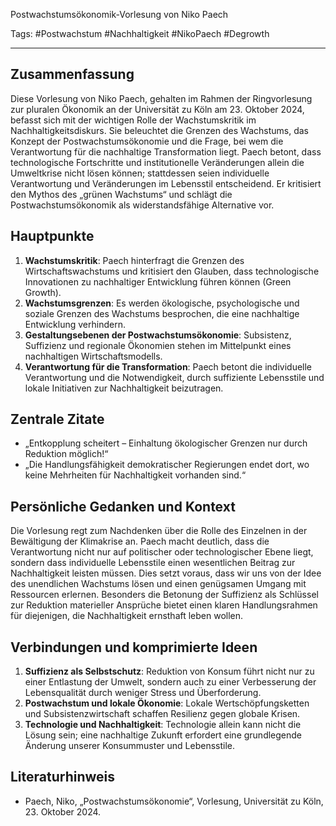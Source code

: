 
Postwachstumsökonomik-Vorlesung von Niko Paech

Tags: #Postwachstum #Nachhaltigkeit #NikoPaech #Degrowth

---

## Zusammenfassung  
Diese Vorlesung von Niko Paech, gehalten im Rahmen der Ringvorlesung zur pluralen Ökonomik an der Universität zu Köln am 23. Oktober 2024, befasst sich mit der wichtigen Rolle der Wachstumskritik im Nachhaltigkeitsdiskurs. Sie beleuchtet die Grenzen des Wachstums, das Konzept der Postwachstumsökonomie und die Frage, bei wem die Verantwortung für die nachhaltige Transformation liegt. Paech betont, dass technologische Fortschritte und institutionelle Veränderungen allein die Umweltkrise nicht lösen können; stattdessen seien individuelle Verantwortung und Veränderungen im Lebensstil entscheidend. Er kritisiert den Mythos des „grünen Wachstums“ und schlägt die Postwachstumsökonomik als widerstandsfähige Alternative vor.

## Hauptpunkte
1. **Wachstumskritik**: Paech hinterfragt die Grenzen des Wirtschaftswachstums und kritisiert den Glauben, dass technologische Innovationen zu nachhaltiger Entwicklung führen können (Green Growth).
2. **Wachstumsgrenzen**: Es werden ökologische, psychologische und soziale Grenzen des Wachstums besprochen, die eine nachhaltige Entwicklung verhindern.
3. **Gestaltungsebenen der Postwachstumsökonomie**: Subsistenz, Suffizienz und regionale Ökonomien stehen im Mittelpunkt eines nachhaltigen Wirtschaftsmodells.
4. **Verantwortung für die Transformation**: Paech betont die individuelle Verantwortung und die Notwendigkeit, durch suffiziente Lebensstile und lokale Initiativen zur Nachhaltigkeit beizutragen.

## Zentrale Zitate
- „Entkopplung scheitert – Einhaltung ökologischer Grenzen nur durch Reduktion möglich!“
- „Die Handlungsfähigkeit demokratischer Regierungen endet dort, wo keine Mehrheiten für Nachhaltigkeit vorhanden sind.“

## Persönliche Gedanken und Kontext  
Die Vorlesung regt zum Nachdenken über die Rolle des Einzelnen in der Bewältigung der Klimakrise an. Paech macht deutlich, dass die Verantwortung nicht nur auf politischer oder technologischer Ebene liegt, sondern dass individuelle Lebensstile einen wesentlichen Beitrag zur Nachhaltigkeit leisten müssen. Dies setzt voraus, dass wir uns von der Idee des unendlichen Wachstums lösen und einen genügsamen Umgang mit Ressourcen erlernen. Besonders die Betonung der Suffizienz als Schlüssel zur Reduktion materieller Ansprüche bietet einen klaren Handlungsrahmen für diejenigen, die Nachhaltigkeit ernsthaft leben wollen.

## Verbindungen und komprimierte Ideen
1. **Suffizienz als Selbstschutz**: Reduktion von Konsum führt nicht nur zu einer Entlastung der Umwelt, sondern auch zu einer Verbesserung der Lebensqualität durch weniger Stress und Überforderung.
2. **Postwachstum und lokale Ökonomie**: Lokale Wertschöpfungsketten und Subsistenzwirtschaft schaffen Resilienz gegen globale Krisen.
3. **Technologie und Nachhaltigkeit**: Technologie allein kann nicht die Lösung sein; eine nachhaltige Zukunft erfordert eine grundlegende Änderung unserer Konsummuster und Lebensstile.

## Literaturhinweis
- Paech, Niko, „Postwachstumsökonomie“, Vorlesung, Universität zu Köln, 23. Oktober 2024.
